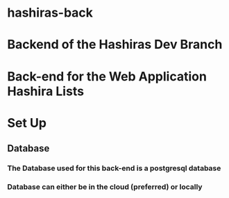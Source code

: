 # hashiras-back

# Backend of the Hashiras Dev Branch

# Back-end for the Web Application Hashira Lists


# Set Up
## Database
### The Database used for this back-end is a postgresql database
### Database can either be in the cloud (preferred) or locally

